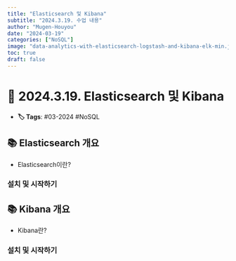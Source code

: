 ```yaml
---
title: "Elasticsearch 및 Kibana"
subtitle: "2024.3.19. 수업 내용"
author: "Mugen-Houyou"
date: "2024-03-19"
categories: ["NoSQL"]
image: "data-analytics-with-elasticsearch-logstash-and-kibana-elk-min.jpg"
toc: true
draft: false
---
```


# 📅 2024.3.19. Elasticsearch 및 Kibana

-   **🏷️ Tags**: #03-2024 #NoSQL

## 📚 Elasticsearch 개요

-   Elasticsearch이란?

### 설치 및 시작하기

## 📚 Kibana 개요

-   Kibana란?

### 설치 및 시작하기